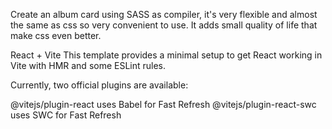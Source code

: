 Create an album card using SASS as compiler, it's very flexible and almost the same as css so very convenient to use. It adds small quality of life that make css even better.

React + Vite
This template provides a minimal setup to get React working in Vite with HMR and some ESLint rules.

Currently, two official plugins are available:

@vitejs/plugin-react uses Babel for Fast Refresh
@vitejs/plugin-react-swc uses SWC for Fast Refresh
